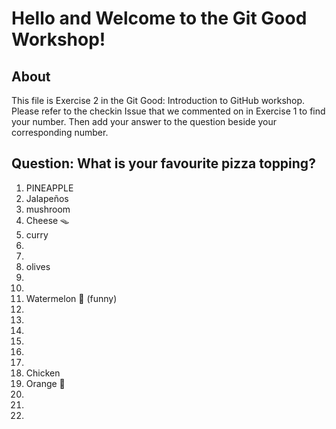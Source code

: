 # Hello and Welcome to the Git Good Workshop! 

## About 

This file is Exercise 2 in the Git Good: Introduction to GitHub workshop. 
Please refer to the checkin Issue that we commented on in Exercise 1 to find your number. Then add your answer to the question beside your corresponding number.

## Question: What is your favourite pizza topping?

1. PINEAPPLE
2. Jalapeños 
3. mushroom
4. Cheese 🪤
5. curry
6. 
7. 
8. olives
9. 
10. 
11. Watermelon 🍉 (funny) 
12. 
13. 
14. 
15. 
16. 
17. 
18. Chicken
19. Orange 🍊 
20. 
21. 
22. 

